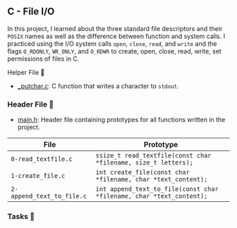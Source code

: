 ## C - File I/O

In this project, I learned about the three standard file descriptors and their `POSIX` names as well as the difference between function and system calls. I practiced using the I/O system calls `open`, `close`, `read`, and `write` and the flags `O_RDONLY`, `WR_ONLY`, and `O_RDWR` to create, open, close, read, write, set permissions of files in C.

Helper File 🙌
* [_putchar.c](): C function that writes a character to ```stdout```.

### Header File :file_folder:

* [main.h](): Header file containing prototypes for all functions written in the project.

| File                      | Prototype                                                            |
| ------------------------- | -------------------------------------------------------------------- |
| `0-read_textfile.c`       | `ssize_t read_textfile(const char *filename, size_t letters);`       |
| `1-create_file.c`         | `int create_file(const char *filename, char *text_content);`         |
| `2-append_text_to_file.c` | `int append_text_to_file(const char *filename, char *text_content);` |

### Tasks :page_with_curl:
